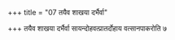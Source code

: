 +++
title = "07 तयैव शाखया दर्भैर्वा"

+++
तयैव शाखया दर्भैर्वा सायन्दोहवत्प्रातर्दोहाय वत्सानपाकरोति ७